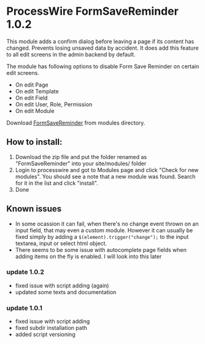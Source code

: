 # ProcessWire FormSaveReminder 1.0.2

This module adds a confirm dialog before leaving a page if its content has changed. Prevents losing unsaved data by accident. It does add this feature to all edit screens in the admin backend by default.

The module has following options to disable Form Save Reminder on certain edit screens.

- On edit Page
- On edit Template
- On edit Field
- On edit User, Role, Permission
- On edit Module

Download [FormSaveReminder](http://modules.processwire.com/modules/form-save-reminder/) from modules directory.

## How to install:

1. Download the zip file and put the folder renamed as "FormSaveReminder" into your site/modules/ folder
2. Login to processwire and got to Modules page and click "Check for new modules". You should see a note that a new module was found. Search for it in the list and click "install".
3. Done

## Known issues

- In some ocassion it can fail, when there's no change event thrown on an input field, that may even a custom module. However it can usually be fixed simply by adding a `$(element).trigger("change");` to the input textarea, input or select html object.
- There seems to be some issue with autocomplete page fields when adding items on the fly is enabled. I will look into this later

### update 1.0.2
- fixed issue with script adding (again)
- updated some texts and documentation

### update 1.0.1
- fixed issue with script adding
- fixed subdir installation path
- added script versioning